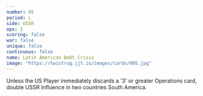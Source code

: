 ```yaml
---
number: 95
period: L
side: USSR
ops: 2
scoring: false
war: false
unique: false
continuous: false
name: Latin American Debt Crisis
image: "https://twistrug.jjt.io/images/cards/095.jpg"
---
```

Unless the US Player immediately discards a '3' or greater Operations card, double USSR Influence in two countries South America.
